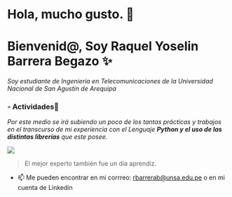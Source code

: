 
# Hola, mucho gusto. 👋
# Bienvenid@, Soy Raquel Yoselin Barrera Begazo ✨
*Soy estudiante de Ingeniería en Telecomunicaciones de la Universidad Nacional de San Agustin de Arequipa*

### - Actividades📒
*Por este medio se irá subiendo un poco de los tantas prácticas y trabajos en el transcurso de mi experiencia con el Lenguaje **Python **y el uso de las distintas** librerías** que este posee.*

![](https://miro.medium.com/max/1400/0*bJcKRiHEUYwj1cCb.png)

> El mejor experto también fue un día aprendiz.


- 📫 Me pueden encontrar en mi corrreo: rbarrerab@unsa.edu.pe o en mi cuenta de Linkedin

